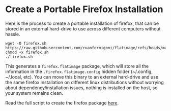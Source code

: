# Create a Portable Firefox Installation

Here is the process to create a portable installation of firefox, that can be
stored in an external hard-drive to use across different computers without
hassle.

```
wget -O firefox.sh https://raw.githubusercontent.com/ruanformigoni/flatimage/refs/heads/master/examples/firefox.sh
chmod +x firefox.sh
./firefox.sh
```

This generates a `firefox.flatimage` package, which will store all the information in the
`.firefox.flatimage.config` hidden folder (~/.config, ~/.local, etc). You can
move this binary to an external hard-drive and use the same firefox installation
on different linux distributions without worrying about dependency/installation
issues, nothing is installed on the host, so your system remains clean.

Read the full script to create the firefox package [here](https://github.com/ruanformigoni/flatimage/blob/master/examples/firefox.sh).
